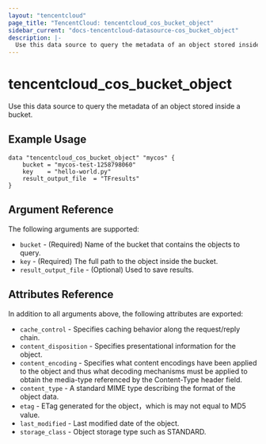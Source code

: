 ```yaml
---
layout: "tencentcloud"
page_title: "TencentCloud: tencentcloud_cos_bucket_object"
sidebar_current: "docs-tencentcloud-datasource-cos_bucket_object"
description: |-
  Use this data source to query the metadata of an object stored inside a bucket.
---
```


# tencentcloud_cos_bucket_object

Use this data source to query the metadata of an object stored inside a bucket.

## Example Usage

```hcl
data "tencentcloud_cos_bucket_object" "mycos" {
    bucket = "mycos-test-1258798060"
    key    = "hello-world.py"
    result_output_file  = "TFresults"
}
```

## Argument Reference

The following arguments are supported:

* `bucket` - (Required) Name of the bucket that contains the objects to query.
* `key` - (Required) The full path to the object inside the bucket.
* `result_output_file` - (Optional) Used to save results.

## Attributes Reference

In addition to all arguments above, the following attributes are exported:

* `cache_control` - Specifies caching behavior along the request/reply chain.
* `content_disposition` - Specifies presentational information for the object.
* `content_encoding` - Specifies what content encodings have been applied to the object and thus what decoding mechanisms must be applied to obtain the media-type referenced by the Content-Type header field.
* `content_type` - A standard MIME type describing the format of the object data.
* `etag` - ETag generated for the object，which is may not equal to MD5 value.
* `last_modified` - Last modified date of the object.
* `storage_class` - Object storage type such as STANDARD.


